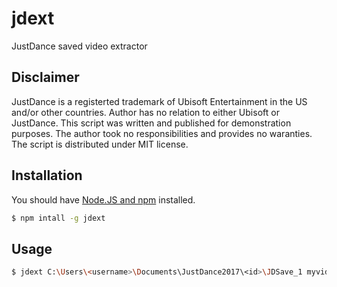 # jdext
JustDance saved video extractor

## Disclaimer

JustDance is a registerted trademark of Ubisoft Entertainment in the US and/or other countries.
Author has no relation to either Ubisoft or JustDance.
This script was written and published for demonstration purposes. The author took no responsibilities and provides no waranties.
The script is distributed under MIT license.

## Installation

You should have [Node.JS and npm](https://nodejs.org/) installed.

```bash
$ npm intall -g jdext
```

## Usage

```bash
$ jdext C:\Users\<username>\Documents\JustDance2017\<id>\JDSave_1 myvideo.webm
```
